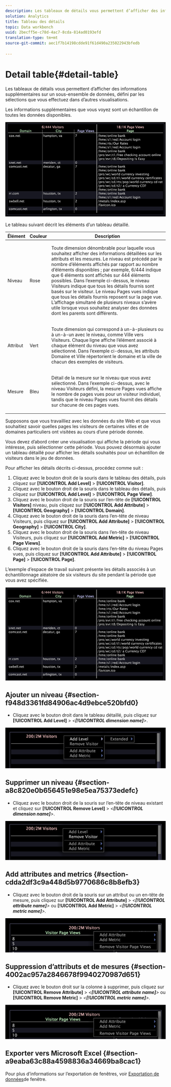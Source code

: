 ```yaml
---
description: Les tableaux de détails vous permettent d’afficher des informations supplémentaires sur un sous-ensemble de données, défini par les sélections que vous effectuez dans d’autres visualisations.
solution: Analytics
title: Tableau des détails
topic: Data workbench
uuid: 2becff5e-c78d-4ac7-8cda-814ad0193efd
translation-type: tm+mt
source-git-commit: aec1f7b14198cdde91f61d490a235022943bfedb

---
```



# Detail table{#detail-table}

Les tableaux de détails vous permettent d’afficher des informations supplémentaires sur un sous-ensemble de données, défini par les sélections que vous effectuez dans d’autres visualisations.

Les informations supplémentaires que vous voyez sont un échantillon de toutes les données disponibles.

![](assets/vis_details.png)

Le tableau suivant décrit les éléments d’un tableau détaillé.

<table id="table_C88C7F7F5AEA4820B908923E45CC0A62"> 
 <thead> 
  <tr> 
   <th colname="col1" class="entry"> Élément </th> 
   <th colname="col02" class="entry"> Couleur </th> 
   <th colname="col2" class="entry"> Description </th> 
  </tr> 
 </thead>
 <tbody> 
  <tr> 
   <td colname="col1"> <p>Niveau </p> </td> 
   <td colname="col02"> <p>Rose </p> </td> 
   <td colname="col2"> <p>Toute dimension dénombrable pour laquelle vous souhaitez afficher des informations détaillées sur les attributs et les mesures. Le niveau est précédé par le nombre d’éléments affichés par rapport au nombre d’éléments disponibles ; par exemple, 6/444 indique que 6 éléments sont affichés sur 444 éléments possibles. Dans l’exemple ci-dessus, le niveau Visiteurs indique que tous les détails fournis sont basés sur le visiteur. Le niveau Pages vues indique que tous les détails fournis reposent sur la page vue. L’affichage simultané de plusieurs niveaux s’avère utile lorsque vous souhaitez analyser des données dont les parents sont différents. </p> </td> 
  </tr> 
  <tr> 
   <td colname="col1"> <p>Attribut </p> </td> 
   <td colname="col02"> <p>Vert </p> </td> 
   <td colname="col2"> <p>Toute dimension qui correspond à un-à-plusieurs ou à un-à-un avec le niveau, comme Ville vers Visiteurs. Chaque ligne affiche l’élément associé à chaque élément du niveau que vous avez sélectionné. Dans l’exemple ci-dessus, les attributs Domaine et Ville répertorient le domaine et la ville de chacun des exemples de visiteurs. </p> </td> 
  </tr> 
  <tr> 
   <td colname="col1"> <p>Mesure </p> </td> 
   <td colname="col02"> <p>Bleu </p> </td> 
   <td colname="col2"> <p>Détail de la mesure sur le niveau que vous avez sélectionné. Dans l’exemple ci-dessus, avec le niveau Visiteurs défini, la mesure Pages vues affiche le nombre de pages vues pour un visiteur individuel, tandis que le niveau Pages vues fournit des détails sur chacune de ces pages vues. </p> </td> 
  </tr> 
 </tbody> 
</table>

Supposons que vous travailliez avec les données du site Web et que vous souhaitiez savoir quelles pages les visiteurs de certaines villes et de domaines particuliers ont visitées au cours d’une période donnée.

Vous devez d’abord créer une visualisation qui affiche la période qui vous intéresse, puis sélectionner cette période. Vous pouvez désormais ajouter un tableau détaillé pour afficher les détails souhaités pour un échantillon de visiteurs dans le jeu de données.

Pour afficher les détails décrits ci-dessus, procédez comme suit :

1. Cliquez avec le bouton droit de la souris dans le tableau des détails, puis cliquez sur **[!UICONTROL Add Level]** > **[!UICONTROL Visitor]**.
1. Cliquez avec le bouton droit de la souris dans le tableau des détails, puis cliquez sur **[!UICONTROL Add Level]** > **[!UICONTROL Page View]**.
1. Cliquez avec le bouton droit de la souris sur l’en-tête de **[!UICONTROL Visitors]** niveau, puis cliquez sur **[!UICONTROL Add Attribute]** > **[!UICONTROL Geography]** > **[!UICONTROL Domain]**.
1. Cliquez avec le bouton droit de la souris dans l’en-tête de niveau Visiteurs, puis cliquez sur **[!UICONTROL Add Attribute]** > **[!UICONTROL Geography]** > **[!UICONTROL City]**.
1. Cliquez avec le bouton droit de la souris dans l’en-tête de niveau Visiteurs, puis cliquez sur **[!UICONTROL Add Metric]** > **[!UICONTROL Page Views]**.
1. Cliquez avec le bouton droit de la souris dans l’en-tête du niveau Pages vues, puis cliquez sur **[!UICONTROL Add Attribute]** > **[!UICONTROL Page]** > **[!UICONTROL Page]**.

L’exemple d’espace de travail suivant présente les détails associés à un échantillonnage aléatoire de six visiteurs du site pendant la période que vous avez spécifiée.

![](assets/client-tab1.png)

## Ajouter un niveau {#section-f948d3361fd84906ac4d9ebce520bfd0}

* Cliquez avec le bouton droit dans le tableau détaillé, puis cliquez sur **[!UICONTROL Add Level]** > *&lt;**[!UICONTROL dimension name]**>*.

![](assets/mnu_DetailsTable_AddLevel.png)

## Supprimer un niveau {#section-a8c820e0b656451e98e5ea75373edefc}

* Cliquez avec le bouton droit de la souris sur l’en-tête de niveau existant et cliquez sur **[!UICONTROL Remove Level]** > *&lt;**[!UICONTROL dimension name]**>*.

![](assets/mnu_DetailsTable_Level.png)

## Add attributes and metrics {#section-cdda2df3c9a448d5b9770686c8b8efb3}

* Cliquez avec le bouton droit de la souris sur un attribut ou un en-tête de mesure, puis cliquez sur **[!UICONTROL Add Attribute]** > *&lt;**[!UICONTROL attribute name]**>* ou **[!UICONTROL Add Metric]** > *&lt;**[!UICONTROL metric name]**>.*

![](assets/mnu_DetailsTable.png)

## Suppression d’attributs et de mesures {#section-4002ac957a2846678f9940270987d651}

* Cliquez avec le bouton droit sur la colonne à supprimer, puis cliquez sur **[!UICONTROL Remove Attribute]** > *&lt;**[!UICONTROL attribute name]**>* ou **[!UICONTROL Remove Metric]** > *&lt;**[!UICONTROL metric name]**>.*

![](assets/mnu_DetailsTable.png)

## Exporter vers Microsoft Excel {#section-a9eaba63c88a4598836a34669ba8cac1}

Pour plus d’informations sur l’exportation de fenêtres, voir [Exportation de données](../../../home/c-get-started/c-wk-win-wksp/c-exp-win-data.md#concept-8df61d64ed434cc5a499023c44197349)de fenêtre.

